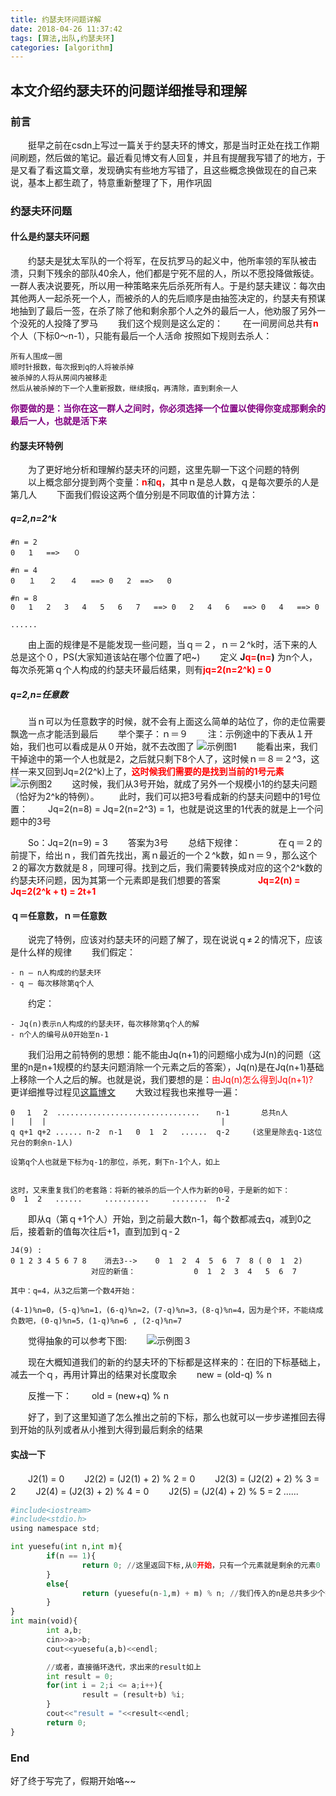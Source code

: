 ```yaml
---
title: 约瑟夫环问题详解
date: 2018-04-26 11:37:42
tags: [算法,出队,约瑟夫环]
categories: [algorithm]
---
```

## 本文介绍约瑟夫环的问题详细推导和理解
<!-- more -->

### 前言
　　挺早之前在csdn上写过一篇关于约瑟夫环的博文，那是当时正处在找工作期间刷题，然后做的笔记。最近看见博文有人回复，并且有提醒我写错了的地方，于是又看了看这篇文章，发现确实有些地方写错了，且这些概念换做现在的自己来说，基本上都生疏了，特意重新整理了下，用作巩固
### 约瑟夫环问题
#### 什么是约瑟夫环问题
　　约瑟夫是犹太军队的一个将军，在反抗罗马的起义中，他所率领的军队被击溃，只剩下残余的部队40余人，他们都是宁死不屈的人，所以不愿投降做叛徒。一群人表决说要死，所以用一种策略来先后杀死所有人。于是约瑟夫建议：每次由其他两人一起杀死一个人，而被杀的人的先后顺序是由抽签决定的，约瑟夫有预谋地抽到了最后一签，在杀了除了他和剩余那个人之外的最后一人，他劝服了另外一个没死的人投降了罗马
　　我们这个规则是这么定的： 
　　在一间房间总共有<font color="red">**n**</font>个人（下标0～n-1），只能有最后一个人活命
按照如下规则去杀人：
```text
所有人围成一圈
顺时针报数，每次报到q的人将被杀掉
被杀掉的人将从房间内被移走
然后从被杀掉的下一个人重新报数，继续报q，再清除，直到剩余一人
```
<font color="purple">**你要做的是：当你在这一群人之间时，你必须选择一个位置以使得你变成那剩余的最后一人，也就是活下来**</font>

#### 约瑟夫环特例
　　为了更好地分析和理解约瑟夫环的问题，这里先聊一下这个问题的特例
　　以上概念部分提到两个变量：<font color="red">**n**</font>和<font color="red">**q**</font>，其中ｎ是总人数，ｑ是每次要杀的人是第几人
　　下面我们假设这两个值分别是不同取值的计算方法：

##### q=2,n=2^k
```text
#n = 2
0   1   ==>   ０

#n = 4
0   １   ２   ４   ==> 0   2  ==>   0

#n = 8
0   1   2   3   4   5   6   7   ==> 0   2   4   6   ==> 0   4   ==> 0

......
```
　　由上面的规律是不是能发现一些问题，当ｑ＝２，ｎ＝２^k时，活下来的人总是这个０，PS(大家知道该站在哪个位置了吧~)
　　定义 **J<font color="red">q=</font>(<font color="red">n=</font>)** 为n个人，每次杀死第ｑ个人构成的约瑟夫环最后结果，则有<font color="red">**jq=2(n=2^k) = 0**</font>

##### q=2,n=任意数
　　当ｎ可以为任意数字的时候，就不会有上面这么简单的站位了，你的走位需要飘逸一点才能活到最后
　　举个栗子：ｎ＝９
　　注：示例途中的下表从１开始，我们也可以看成是从０开始，就不去改图了
![示例图1](/约瑟夫环问题详解/1.jpg)
　　能看出来，我们干掉途中的第一个人也就是2，之后就只剩下8个人了，这时候ｎ＝８＝２^3，这样一来又回到Jq=2(2^k)上了，<font color="red">**这时候我们需要的是找到当前的1号元素**</font>
![示例图2](/约瑟夫环问题详解/2.jpg)
　　这时候，我们从3号开始，就成了另外一个规模小1的约瑟夫问题（恰好为2^k的特例）。 
　　此时，我们可以把3号看成新的约瑟夫问题中的1号位置： 
　　Jq=2(n=8) = Jq=2(n=2^3) = 1，也就是说这里的1代表的就是上一个问题中的3号

　　So：Jq=2(n=9) = 3 
　　答案为3号
　　总结下规律：
　　　　在ｑ＝２的前提下，给出ｎ，我们首先找出，离ｎ最近的一个２^k数，如ｎ＝９，那么这个２的幂次方数就是８，同理可得。找到之后，我们需要转换成对应的这个2^k数的约瑟夫环问题，因为其第一个元素即是我们想要的答案
　　　　<font color="red">**Jq=2(n) = Jq=2(2^k + t) = 2t+1**</font>

#### ｑ＝任意数，ｎ＝任意数
　　说完了特例，应该对约瑟夫环的问题了解了，现在说说ｑ≠２的情况下，应该是什么样的规律
　　我们假定： 
```text
- n — n人构成的约瑟夫环 
- q — 每次移除第q个人 
```
　　约定：
```text 
- Jq(n)表示n人构成的约瑟夫环，每次移除第q个人的解 
- n个人的编号从0开始至n-1
```
　　我们沿用之前特例的思想：能不能由Jq(n+1)的问题缩小成为J(n)的问题（这里的n是n+1规模的约瑟夫问题消除一个元素之后的答案），Jq(n)是在Jq(n+1)基础上移除一个人之后的解。也就是说，我们要想的是：<font color="red">由Jq(n)怎么得到Jq(n+1)?</font>
　　更详细推导过程见[这篇博文](https://blog.csdn.net/wusuopubupt/article/details/18214999)
　　大致过程我也来推导一遍：
```text
0 　1　 2  ................................  　n-1       总共n人
|   |  |                                       |
q q+1 q+2 ...... n-2  n-1   0  1  2   ......  q-2     (这里是除去q-1这位兄台的剩余n-1人)

设第q个人也就是下标为q-1的那位，杀死，剩下n-1个人，如上


这时，又来重复我们的老套路：将新的被杀的后一个人作为新的0号，于是新的如下：
0  1  2   ......     ..........     ........  n-2

```
　　即从q（第ｑ+1个人）开始，到之前最大数n-1，每个数都减去q，减到0之后，接着新的值每次往后+1，直到加到ｑ-２
```text
J4(9) :
0 1 2 3 4 5 6 7 8    消去3-->    0  1  2  4  5  6  7  8 ( 0  1  2)
                  对应的新值：             0  1  2  3  4   5  6  7

其中：q=4，从3之后第一个数4开始：

(4-1)%n=0，(5-q)%n=1，(6-q)%n=2，(7-q)%n=3，(8-q)%n=4，因为是个环，不能绕成负数吧，(0-q)%n=5，(1-q)%n=6 , (2-q)%n=7
```
　　觉得抽象的可以参考下图:
　　![示例图３](/约瑟夫环问题详解/3.jpg)

　　现在大概知道我们的新的约瑟夫环的下标都是这样来的：在旧的下标基础上，减去一个ｑ，再用计算出的结果对长度取余
　　new = (old-q) % n

　　反推一下：
　　old = (new+q) % n

　　好了，到了这里知道了怎么推出之前的下标，那么也就可以一步步递推回去得到开始的队列或者从小推到大得到最后剩余的结果
#### 实战一下
　　J2(1) = 0 
　　J2(2) = (J2(1) + 2) % 2 = 0 
　　J2(3) = (J2(2) + 2) % 3 = 2 
　　J2(4) = (J2(3) + 2) % 4 = 0
　　J2(5) = (J2(4) + 2) % 5 = 2
   ......
   
```python
#include<iostream>
#include<stdio.h>
using namespace std;

int yuesefu(int n,int m){
        if(n == 1){
                return 0; //这里返回下标,从0开始，只有一个元素就是剩余的元素0
        }
        else{
                return (yuesefu(n-1,m) + m) % n; //我们传入的n是总共多少个数
        }
}
int main(void){
        int a,b;
        cin>>a>>b;
        cout<<yuesefu(a,b)<<endl;

        //或者，直接循环迭代，求出来的result如上
        int result = 0;
        for(int i = 2;i <= a;i++){
                result = (result+b) %i;
        }
        cout<<"result = "<<result<<endl;
        return 0;
}
```
### End
好了终于写完了，假期开始咯~~